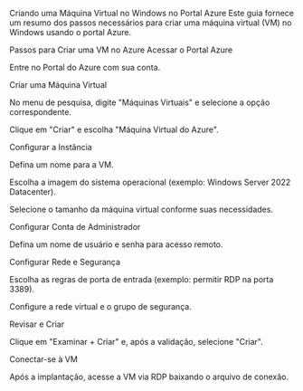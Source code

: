 Criando uma Máquina Virtual no Windows no Portal Azure
Este guia fornece um resumo dos passos necessários para criar uma máquina virtual (VM) no Windows usando o portal Azure.

Passos para Criar uma VM no Azure
Acessar o Portal Azure

Entre no Portal do Azure com sua conta.

Criar uma Máquina Virtual

No menu de pesquisa, digite "Máquinas Virtuais" e selecione a opção correspondente.

Clique em "Criar" e escolha "Máquina Virtual do Azure".

Configurar a Instância

Defina um nome para a VM.

Escolha a imagem do sistema operacional (exemplo: Windows Server 2022 Datacenter).

Selecione o tamanho da máquina virtual conforme suas necessidades.

Configurar Conta de Administrador

Defina um nome de usuário e senha para acesso remoto.

Configurar Rede e Segurança

Escolha as regras de porta de entrada (exemplo: permitir RDP na porta 3389).

Configure a rede virtual e o grupo de segurança.

Revisar e Criar

Clique em "Examinar + Criar" e, após a validação, selecione "Criar".

Conectar-se à VM

Após a implantação, acesse a VM via RDP baixando o arquivo de conexão.
